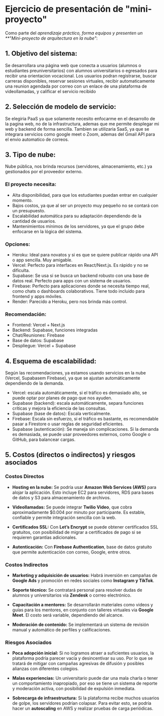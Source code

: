 # Ejercicio de presentación de "mini-proyecto"

Como parte del *aprendizaje práctico, forma equipos y presenten un **"Mini-proyecto de arquitectura en la nube"*:

## 1. Objetivo del sistema:
Se desarrollara una página web que conecta a usuarios (alumnos o estudiantes preuniversitarios) con alumnos universitarios o egresados para recibir una orientacion vocacional. Los usuarios podran registrarse, buscar carreras disponibles, reservar sesiones virtuales, recibir automaticamente una reunion agendada por correo con un enlace de una plataforma de videollamadas, y calificar el servicio recibido

## 2. Selección de modelo de servicio:
Se elegiria PaaS ya que solamente necesito enfocarme en el desarrollo de la pagina web, no de la infrastructura, ademas que me permite desplegar mi web y backend de forma sencilla. Tambien se utilizaria SaaS, ya que se integrara servicios como google meet o Zoom, ademas del Gmail API para el envio automatico de correos.

## 3. Tipo de nube:
Nube pública, nos brinda recursos (servidores, almacenamiento, etc.) ya gestionados por el proveedor externo.
### El proyecto necesita:
- Alta disponibilidad, para que los estudiantes puedan entrar en cualquier
momento.
- Bajos costos, ya que al ser un proyecto muy pequeño no se contará con un
presupuesto.
- Escalabilidad automática para su adaptación dependiendo de la cantidad de
usuarios.
- Mantenimientos mínimos de los servidores, ya que el grupo debe enfocarse en la
lógica del sistema.
### Opciones:
- Heroku: Ideal para novatos y si es que se quiere publicar rápido una API o app
sencilla. Muy amigable.
- Vercel: Perfecto para interfaces en React/Next.js. Es rápido y no se dificulta.
- Supabase: Se usa si se busca un backend robusto con una base de datos real.
Perfecto para apps con un sistema de usuarios.
- Firebase: Perfecto para aplicaciones donde se necesita tiempo real, como chats o
dashboards colaborativos. Tiene todo incluido para frontend y apps móviles.
- Render: Parecido a Heroku, pero nos brinda más control.
### Recomendación:
- Frontend: Vercel + Next.js
- Backend: Supabase, funciones integradas
- Chat/Reuniones: Firebase
- Base de datos: Supabase
- Despliegue: Vercel + Supabase
## 4. Esquema de escalabilidad:
Según las recomendaciones, ya estamos usando servicios en la nube (Vercel, Supabasem
Firebase), ya que se ajustan automáticamente dependiendo de la demanda.
- Vercel: escala automáticamente, si el tráfico es demasiado alto, se puede optar
por planes de pago que nos ayuden.
- Supabase (backend): escala automáticamente, separa funciones críticas y mejora
la eficiencia de las consultas.
- Supabase (base de datos): Escala verticalmente.
- Firebase: Escala sin esfuerzo, si el tráfico es bastante, es recomendable pasar a
Firestore o usar reglas de seguridad eficientes.
- Supabase (autenticación): Se maneja sin complicaciones. Si la demanda es
demasiada, se puede usar proveedores externos, como Google o GitHub, para
balancear cargas.

## 5. Costos (directos o indirectos) y riesgos asociados

### Costos Directos

- **Hosting en la nube:** Se podría usar **Amazon Web Services (AWS)** para alojar la aplicación. Esto incluye EC2 para servidores, RDS para bases de datos y S3 para almacenamiento de archivos.

- **Videollamadas:** Se puede integrar **Twilio Video**, que cobra aproximadamente $0.004 por minuto por participante. Es estable, confiable y permite integración sencilla con la web.

- **Certificados SSL:** Con **Let’s Encrypt** se puede obtener certificados SSL gratuitos, con posibilidad de migrar a certificados de pago si se requieren garantías adicionales.

- **Autenticación:** Con **Firebase Authentication**, base de datos gratuito que permite autenticación con correo, Google, entre otros.

### Costos Indirectos

- **Marketing y adquisición de usuarios:** Habrá inversión en campañas de **Google Ads** y promoción en redes sociales como **Instagram y TikTok**.

- **Soporte técnico:** Se contratará personal para resolver dudas de alumnos y universitarios vía **Zendesk** o correo electrónico.

- **Capacitación a mentores:** Se desarrollarán materiales como videos y guías para los mentores, en conjunto con talleres virtuales via **Google Meet**. El costo será variable, dependiendo del alcance.

- **Moderación de contenido:** Se implementará un sistema de revisión manual y automático de perfiles y calificaciones.

### Riesgos Asociados

- **Poca adopción inicial:** Si no logramos atraer a suficientes usuarios, la plataforma podría parecer vacía y desincentivar su uso. Por lo que se tratará de mitigar con campañas agresivas de difusión y posibles alianzas con diferentes colegios.

- **Malas experiencias:** Un universitario puede dar una mala charla o tener un comportamiento inapropiado, por eso se tiene un sistema de reporte y moderación activa, con posibilidad de expulsión inmediata.

- **Sobrecarga de infraestructura:** Si la plataforma recibe muchos usuarios de golpe, los servidores podrían colapsar. Para evitar esto, se podría hacer un **autoscaling** en AWS y realizar pruebas de carga periódicas.
